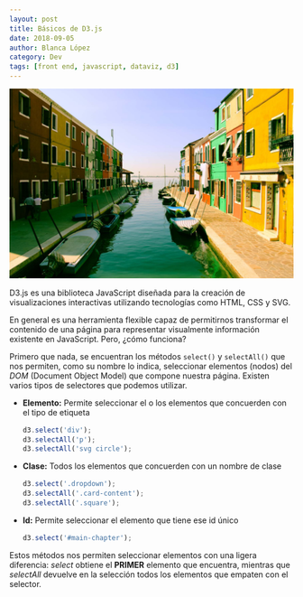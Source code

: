 ```yaml
---
layout: post
title: Básicos de D3.js
date: 2018-09-05
author: Blanca López
category: Dev
tags: [front end, javascript, dataviz, d3]
---
```


![alt text](../assets/images/parallax1.jpg)

D3.js es una biblioteca JavaScript diseñada para la creación de visualizaciones interactivas utilizando tecnologías como HTML, CSS y SVG.

En general es una herramienta flexible capaz de permitirnos transformar el contenido de una página para representar visualmente información existente en JavaScript. Pero, ¿cómo funciona? 

Primero que nada, se encuentran los métodos `select()` y `selectAll()`  que nos permiten, como su nombre lo indica, seleccionar elementos (nodos) del *DOM* (Document Object Model) que compone nuestra página. Existen varios tipos de selectores que podemos utilizar.

* **Elemento:** Permite seleccionar el o los elementos que concuerden con el tipo de etiqueta

  ```javascript
  d3.select('div');
  d3.selectAll('p');
  d3.selectAll('svg circle');
  ```

* **Clase:** Todos los elementos que concuerden con un nombre de clase

  ```javascript
  d3.select('.dropdown');
  d3.selectAll('.card-content');
  d3.selectAll('.square');
  ```

* **Id:**  Permite seleccionar el elemento que tiene ese id único

  ```javascript
  d3.select('#main-chapter');
  ```

Estos métodos nos permiten seleccionar elementos con una ligera diferencia: _select_ obtiene el **PRIMER** elemento que encuentra, mientras que _selectAll_ devuelve en la selección todos los elementos que empaten con el selector.


